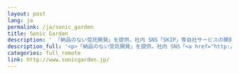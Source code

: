 ```yaml
---
layout: post
lang: ja
permalink: /ja/sonic_garden
title: Sonic Garden
description: ' 「納品のない受託開発」を提供。社内 SNS「SKIP」等自社サービスの開発・運用。 '
description_full: '<p>「納品のない受託開発」を提供。社内 SNS「<a href="http://www.skip-sns.jp/">SKIP</a>」等自社サービスの開発・運用。</p>'
categories: full_remote
link: http://www.sonicgarden.jp/
---
```

